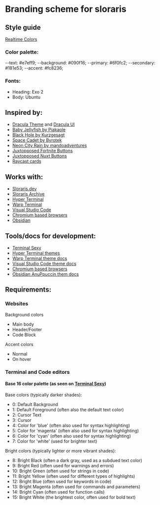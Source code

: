 # Branding scheme for sloraris
## Style guide
[Realtime Colors](https://www.realtimecolors.com/?colors=e7eff9-090f16-6f0fc2-181e53-fc8236&fonts=Exo%202-Ubuntu)
### Color palette:
--text: #e7eff9;
--background: #090f16;
--primary: #6f0fc2;
--secondary: #181e53;
--accent: #fc8236;
### Fonts:
- Heading: Exo 2
- Body: Ubuntu


## Inspired by:
- [Dracula Theme](https://draculatheme.com/) and [Dracula UI](https://github.com/dracula/dracula-ui/tree/main/design)
- [Baby Jellyfish by Piakaole](https://www.redbubble.com/i/mouse-pad/Baby-jellyfish-by-pikaole/56972065.GAP22)
- [Black Hole by Kurzgesagt](https://archive.org/details/black-hole-by-kurzgesagt-2-3840x2160)
- [Space Cadet by Byrotek](https://www.deviantart.com/byrotek/art/Space-Cadet-778344860)
- [Neon City Rain by mandoadventures](https://www.deviantart.com/mandoadventures/art/Neon-City-Rain-940552633)
- [Juxtopposed Fortnite Buttons](https://codepen.io/Juxtopposed/pen/yLZmVrW)
- [Juxtopposed Nuxt Buttons](https://codepen.io/kalisnetwork/pen/ZEmNZzm)
- [Raycast cards](https://www.raycast.com/)

## Works with:
- [Sloraris.dev](sloraris.dev)
- [Sloraris Archive](archive.sloraris.dev)
- [Hyper Terminal](https://hyper.is/)
- [Warp Terminal](https://docs.warp.dev/)
- [Visual Studio Code](https://code.visualstudio.com/)
- [Chromium based browsers](https://chromewebstore.google.com/category/themes)
- [Obsidian](https://obsidian.md/)

## Tools/docs for development:
- [Terminal Sexy](https://terminal.sexy/?)
- [Hyper Terminal themes](https://hyper.is/themes)
- [Warp Terminal theme docs](https://docs.warp.dev/appearance/custom-themes)
- [Visual Studio Code theme docs](https://code.visualstudio.com/docs/getstarted/themes)
- [Chromium based browsers](https://www.themebeta.com/chrome-theme-creator-online.html)
- [Obsidian AnuPpuccin them docs](https://github.com/AnubisNekhet/AnuPpuccin?tab=readme-ov-file)

## Requirements:
### Websites
Background colors
- Main body
- Header/Footer
- Code Block

Accent colors
- Normal
- On hover

### Terminal and Code editors
#### Base 16 color palette (as seen on [Terminal Sexy](https://terminal.sexy/?))
Base colors (typically darker shades):
- 0: Default Background
- 1: Default Foreground (often also the default text color)
- 2: Cursor Text
- 3: Cursor
- 4: Color for 'blue' (often also used for syntax highlighting)
- 5: Color for 'magenta' (often also used for syntax highlighting)
- 6: Color for 'cyan' (often also used for syntax highlighting)
- 7: Color for 'white' (used for brighter text)

Bright colors (typically lighter or more vibrant shades):
- 8: Bright Black (often a dark gray, used as a subdued text color)
- 9: Bright Red (often used for warnings and errors)
- 10: Bright Green (often used for strings in code)
- 11: Bright Yellow (often used for different types of highlights)
- 12: Bright Blue (often used for keywords in code)
- 13: Bright Magenta (often used for commands and parameters)
- 14: Bright Cyan (often used for function calls)
- 15: Bright White (the brightest color, often used for bold text)
